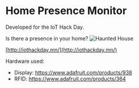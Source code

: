 Home Presence Monitor
============
Developed for the IoT Hack Day.

Is there a presence  in your home?
![Haunted House](http://files.slembcke.net/temp/haunted.jpg)

[http://iothackday.mn/](http://iothackday.mn/)

Hardware used:

* Display: https://www.adafruit.com/products/938
* RFID: https://www.adafruit.com/products/364  
